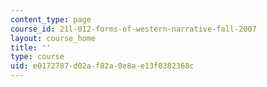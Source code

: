 ```yaml
---
content_type: page
course_id: 21l-012-forms-of-western-narrative-fall-2007
layout: course_home
title: ''
type: course
uid: e0172787-d02a-f82a-0e8a-e13f0382368c
---
```


